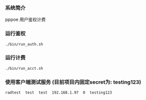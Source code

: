### 系统简介
pppoe 用户鉴权计费


### 运行鉴权
``` bash
./bin/run_auth.sh
```


### 运行计费
``` bash
./bin/run_acct.sh
```


### 使用客户端测试服务 (目前项目内固定secret为: testing123)
``` bash
radtest  test  test  192.168.1.97  0  testing123
```

